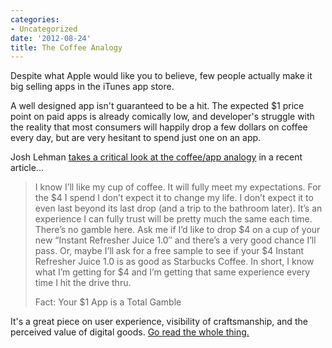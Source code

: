 ```yaml
---
categories:
- Uncategorized
date: '2012-08-24'
title: The Coffee Analogy
---
```


Despite what Apple would like you to believe, few people actually make it big selling apps in the iTunes app store.

A well designed app isn't guaranteed to be a hit. The expected $1 price point on paid apps is already comically low, and developer's struggle with the reality that most consumers will happily drop a few dollars on coffee every day, but are very hesitant to spend just one on an app.

Josh Lehman <a href="http://www.joshlehman.com/thoughts/stop-using-the-cup-of-coffee-vs-0-99-cent-app-analogy/">takes a critical look at the coffee/app analogy</a> in a recent article...

<blockquote>I know I’ll like my cup of coffee. It will fully meet my expectations. For the $4 I spend I don’t expect it to change my life. I don’t expect it to even last beyond its last drop (and a trip to the bathroom later). It’s an experience I can fully trust will be pretty much the same each time. There’s no gamble here. Ask me if I’d like to drop $4 on a cup of your new “Instant Refresher Juice 1.0″ and there’s a very good chance I’ll pass. Or, maybe I’ll ask for a free sample to see if your $4 Instant Refresher Juice 1.0 is as good as Starbucks Coffee. In short, I know what I’m getting for $4 and I’m getting that same experience every time I hit the drive thru.

Fact: Your $1 App is a Total Gamble</blockquote>

It's a great piece on user experience, visibility of craftsmanship, and the perceived value of digital goods. <a href="http://www.joshlehman.com/thoughts/stop-using-the-cup-of-coffee-vs-0-99-cent-app-analogy/">Go read the whole thing.</a>